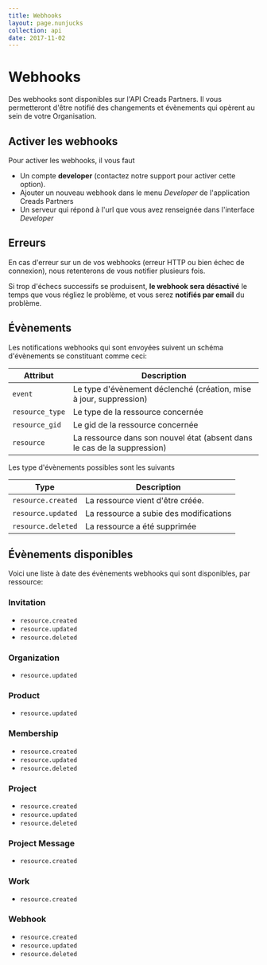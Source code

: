 ```yaml
---
title: Webhooks
layout: page.nunjucks
collection: api
date: 2017-11-02
---
```


# Webhooks

Des webhooks sont disponibles sur l'API Creads Partners. Il vous permetteront d'être notifié des changements et évènements qui opèrent au sein de votre Organisation.

## Activer les webhooks

Pour activer les webhooks, il vous faut

* Un compte **developer** (contactez notre support pour activer cette option).
* Ajouter un nouveau webhook dans le menu *Developer* de l'application Creads Partners
* Un serveur qui répond à l'url que vous avez renseignée dans l'interface *Developer*

## Erreurs

En cas d'erreur sur un de vos webhooks (erreur HTTP ou bien échec de connexion), nous retenterons de vous notifier plusieurs fois.

Si trop d'échecs successifs se produisent, **le webhook sera désactivé** le temps que vous régliez le problème, et vous serez **notifiés par email** du problème.

## Évènements

Les notifications webhooks qui sont envoyées suivent un schéma d'évènements se constituant comme ceci:

| Attribut                | Description                                                               |
|-------------------------|---------------------------------------------------------------------------|
| `event`                 | Le type d'évènement déclenché (création, mise à jour, suppression)        |
| `resource_type`         | Le type de la ressource concernée                                         |
| `resource_gid`          | Le gid de la ressource concernée                                          |
| `resource`              | La ressource dans son nouvel état (absent dans le cas de la suppression)  |

Les type d'évènements possibles sont les suivants

| Type               | Description                            |
|--------------------|----------------------------------------|
| `resource.created` | La ressource vient d'être créée.       |
| `resource.updated` | La ressource a subie des modifications |
| `resource.deleted` | La ressource a été supprimée           |

## Évènements disponibles


Voici une liste à date des évènements webhooks qui sont disponibles, par ressource:

### Invitation
* `resource.created`
* `resource.updated`
* `resource.deleted`


### Organization
* `resource.updated`


### Product
* `resource.updated`


### Membership
* `resource.created`
* `resource.updated`
* `resource.deleted`


### Project
* `resource.created`
* `resource.updated`
* `resource.deleted`


### Project Message
* `resource.created`


### Work
* `resource.created`


### Webhook
* `resource.created`
* `resource.updated`
* `resource.deleted`




